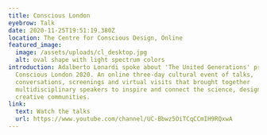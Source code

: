 ```yaml
---
title: Conscious London
eyebrow: Talk
date: 2020-11-25T19:51:19.380Z
location: The Centre for Conscious Design, Online
featured_image:
  image: /assets/uploads/cl_desktop.jpg
  alt: oval shape with light spectrum colors
introduction: Adalberto Lonardi spoke about 'The United Generations' project at
  Conscious London 2020. An online three-day cultural event of talks,
  conversations, screenings and virtual visits that brought together
  multidisciplinary speakers to inspire and connect the science, design and
  creative communities.
link:
  text: Watch the talks
  url: https://www.youtube.com/channel/UC-Bbwz5OiTCqCCmIH9RQxwA
---
```

